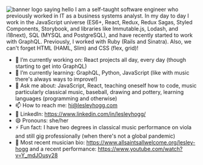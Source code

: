 ![banner logo saying hello](http://lesleyhogg.com/img/github-banner.png)
I am a self-taught software engineer who previously worked in IT as a business systems analyst. In my day to day I work in the JavaScript universe (ES6+, React, Redux, Redux Sagas, Styled Components, Storybook, and libraries like Immutable.js, Lodash, and i18next), SQL (MYSQL and PostgreSQL), and have recently started to work with GraphQL. Previously, I worked with Ruby (Rails and Sinatra). Also, we can't forget HTML (HAML, Slim) and CSS (flex, grid)!

- 🔭 I’m currently working on: React projects all day, every day (though starting to get into GraphQL)
- 🌱 I’m currently learning: GraphQL, Python, JavaScript (like with music there's always ways to improve!)
- 💬 Ask me about: JavaScript, React, teaching oneself how to code, music particularly classical music, baseball, drawing and pottery, learning languages (programming and otherwise)
- 📫 How to reach me: hi@lesleyhogg.com
- :handshake: LinkedIn: https://www.linkedin.com/in/lesleyhogg/
- 😄 Pronouns: she/her
- ⚡ Fun fact: I have two degrees in classical music performance on viola and still gig professionally (when there's not a global pandemic)
- :violin: Most recent musician bio: https://www.allsaintsallwelcome.org/lesley-hogg and a recent performance: https://www.youtube.com/watch?v=Y_mdJOusy28
